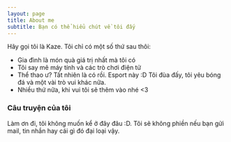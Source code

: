 ```yaml
---
layout: page
title: About me
subtitle: Bạn có thể hiểu chút về tôi đấy
---
```


Hãy gọi tôi là Kaze. Tôi chỉ có một số thứ sau thôi:

- Gia đình là món quà giá trị nhất mà tôi có
- Tôi say mê máy tính và các trò chơi điện tử
- Thể thao ư? Tất nhiên là có rồi. Esport này :D Tôi đùa đấy, tôi yêu bóng đá và một vài trò vui khác nữa.
- Nhiều thứ nữa, khi vui tôi sẽ thêm vào nhé <3

### Câu truyện của tôi

Làm ơn đi, tôi không muốn kể ở đây đâu :D. Tôi sẽ không phiền nếu bạn gửi mail, tin nhắn hay cái gì đó đại loại vậy.
